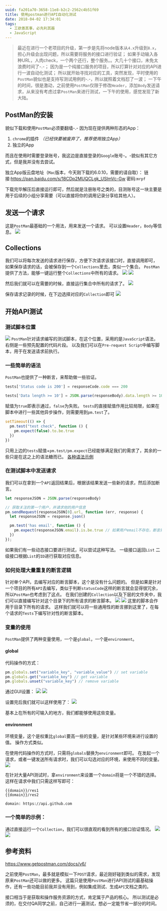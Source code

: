 ```yaml
---
uuid: fa201a70-3658-11e8-b2c2-2562c4b51f69
title: 使用postman进行API自动化测试
date: 2018-04-02 17:34:01
tags:
  - 工欲善其事，必先利其器
  - JavaScript
---
```


> 最近在进行一个老项目的升级，第一步是先将node版本从`4.x`升级到`8.x`，担心升级会出现问题，所以需要将服务的接口进行验证；
> 如果手动输入各种URL，人肉check，一个两个还行，整个服务。。大几十个接口，未免太浪费时间了-.-；
> 因为是一个纯接口服务的项目，所以打算针对对应的API进行一波自动化测试；
> 所以就开始寻找对应的工具，突然发现，平时使用的`PostMan`貌似也是支持写测试用例的-.-，所以就照着文档怼了一波；
> 一下午的时间，很是激动，之前使用`PostMan`仅限于修改`Header`，添加`Body`发送请求，从来没有考虑过拿`PostMan`来进行测试，一下午的使用，感觉发现了新大陆。

<!-- more -->

## PostMan的安装

貌似下载和使用`PostMan`必须要翻墙-.-
因为现在提供两种形态的App：
1. `chrome`的插件 *（已经快要被废弃了，推荐使用独立App）*
2. 独立的App

而且在使用时需要登录账号，我这边是直接登录的`Google`账号-。-貌似有其它方式，但是我并没有去尝试。

独立App版云盘地址（`Mac`版本，今天刚下载的6.0.10，需要的请自取）：
链接:https://pan.baidu.com/s/18CDp2MUQCLgk_USlmVc-Gw  密码:`mrpf`

下载完毕解压后直接运行即可，然后就是注册账号之类的，目测账号这一块主要是用于后续的小组分享需要（可以直接将你的调用记录分享给其他人）。

## 发送一个请求

这是`PostMan`最基础的一个用法，用来发送一个请求。
可以设置`Header`，`Body`等信息。
![](/images/postman-usage/postman-pic-1.png)

## Collections

我们可以将每次发送的请求进行保存，方便下次请求该接口时，直接调用即可，
如果保存请求的话，会被保存到一个`Collections`里去，类似一个集合。
`PostMan`提供了方法，能够一键运行整个`Collections`中所有的请求。
![](/images/postman-usage/postman-pic-2.png)
![](/images/postman-usage/postman-pic-3.png)

然后我们就可以在需要的时候，直接运行集合中所有的请求了。
![](/images/postman-usage/postman-pic-4.png)

保存请求记录的时候，在下边选择对应的`Collection`即可
![](/images/postman-usage/postman-pic-5.png)

## 开始API测试

### 测试脚本位置

![](/images/postman-usage/postman-pic-6.png)
`PostMan`针对请求编写的测试脚本，在这个位置，采用的是`JavaScript`语法，右侧是一些预先配置的代码片段。
以及我们可以在`Pre-request Script`中编写脚本，用于在发送请求前执行。

### 一些简单的语法

`PostMan`也提供了一种断言，来帮助做一些验证。

```javascript
tests['Status code is 200'] = responseCode.code === 200

tests['Data length >= 10'] = JSON.parse(responseBody).data.length >= 10
```

赋值为`true`即表示通过，`false`为失败。
`tests`的直接赋值作用比较局限，如果在脚本中进行一些其他异步操作，则需要用到`pm.test`了。

```javascript
setTimeout(() => {
  pm.test("test check", function () {
    pm.expect(false).to.be.true
  })
})
```

只用上边的`tests`赋值+`pm.test/pm.expect`已经能够满足我们的需求了，其余的一些只是在这之上的语法糖而已。
[各种语法示例](https://www.getpostman.com/docs/v6/postman/scripts/test_examples)

### 在测试脚本中发送请求

我们可以在拿到一个`API`返回结果后，根据该结果发送一些新的请求，然后添加断言。
```javascript
let responseJSON = JSON.parse(responseBody)

// 获取关注的第一个用户，并请求他的用户信息
pm.sendRequest(responseJSON[0].url, function (err, response) {
  let responseJSON = response.json()

  pm.test('has email', function () {
    pm.expect(responseJSON.email).is.be.true // 如果用户email不存在，断言则会失败
  })
});
```

如果我们有一些动态接口要进行测试，可以尝试这种写法。
一级接口返回`List`
二级接口根据`List`的`ID`进行获取对应信息。

### 如何处理大量重复的断言逻辑

针对单个API，去编写对应的断言脚本，这个是没有什么问题的。
但是如果是针对一个项目的所有`API`去编写，类似于判断`statusCode`这样的断言就会显得很冗余，所以`PostMan`也考虑到了这点。
在我们创建的`Collection`以及下层的文件夹中，我们可以直接编写针对这个目录下的所有请求的断言脚本。
![](/images/postman-usage/postman-pic-8.png)
![](/images/postman-usage/postman-pic-7.png)
这里的脚本会作用于目录下所有的请求。
这样我们就可以将一些通用性的断言挪到这里了，在每个请求的`Tests`下编写针对性的断言脚本。

### 变量的使用

`PostMan`提供了两种变量使用，一个是`global`，一个是`environment`。

#### global

代码操作的方式：
```javascript
pm.globals.set("variable_key", "variable_value") // set variable
pm.globals.get("variable_key") // get variable
pm.globals.unset("variable_key") // remove variable
```
通过GUI设置：
![](/images/postman-usage/postman-pic-9.png)
![](/images/postman-usage/postman-pic-10.png)

设置完后我们就可以这样使用了：
![](/images/postman-usage/postman-pic-11.png)

基本上在所有的可输入的地方，我们都能够使用这些变量。

#### environment

环境变量，这个是权重比`global`要高一些的变量，是针对某些环境来进行设置的值。
操作方式类似。

在使用代码操作的方式时，只需将`globals`替换为`environment`即可。
在发起一个请求，或者一键发送所有请求时，我们可以勾选对应的环境，来使用不同的变量。
![](/images/postman-usage/postman-pic-12.png)

在针对大量API测试时，拿`environment`来设置一个`domain`将是一个不错的选择。
这样在请求中我们只需这样写即可：
```
{{domain}}/res1
{{domain}}/res2

domain: https://api.github.com
```

### 一个简单的示例：
通过直接运行一个`Collection`，我们可以很直观的看到所有的接口验证情况。
![](/images/postman-usage/postman-pic-13.png)
![](/images/postman-usage/postman-pic-14.png)

## 参考资料

https://www.getpostman.com/docs/v6/

之前使用`PostMan`，最多就是模拟一下`POST`请求，最近刚好碰到类似的需求，发现原来`PostMan`还可以做的更多。
这篇只是使用`PostMan`进行API测试的最基础操作，还有一些功能目前我并没有用到，例如集成测试、生成`API`文档之类的。

接口相当于是获取和操作服务资源的方式，肯定属于产品的核心。
所以测试是必须的，在交付QA同学之前，自己进行一遍测试，想必一定能节省一部分的时间。
